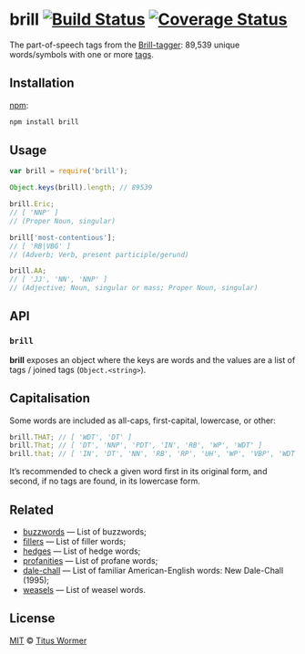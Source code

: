 # brill [![Build Status][travis-badge]][travis] [![Coverage Status][codecov-badge]][codecov]

The part-of-speech tags from the [Brill-tagger][wiki]: 89,539 unique
words/symbols with one or more [tags][descriptions].

## Installation

[npm][npm-install]:

```bash
npm install brill
```

## Usage

```js
var brill = require('brill');

Object.keys(brill).length; // 89539

brill.Eric;
// [ 'NNP' ]
// (Proper Noun, singular)

brill['most-contentious'];
// [ 'RB|VBG' ]
// (Adverb; Verb, present participle/gerund)

brill.AA;
// [ 'JJ', 'NN', 'NNP' ]
// (Adjective; Noun, singular or mass; Proper Noun, singular)
```

## API

### `brill`

**brill** exposes an object where the keys are words and the values are
a list of tags / joined tags (`Object.<string>`).

## Capitalisation

Some words are included as all-caps, first-capital, lowercase, or other:

```js
brill.THAT; // [ 'WDT', 'DT' ]
brill.That; // [ 'DT', 'NNP', 'PDT', 'IN', 'RB', 'WP', 'WDT' ]
brill.that; // [ 'IN', 'DT', 'NN', 'RB', 'RP', 'UH', 'WP', 'VBP', 'WDT' ]
```

It’s recommended to check a given word first in its original form,
and second, if no tags are found, in its lowercase form.

## Related

*   [buzzwords](https://github.com/wooorm/buzzwords)
    — List of buzzwords;
*   [fillers](https://github.com/wooorm/fillers)
    — List of filler words;
*   [hedges](https://github.com/wooorm/hedges)
    — List of hedge words;
*   [profanities](https://github.com/wooorm/profanities)
    — List of profane words;
*   [dale-chall](https://github.com/wooorm/dale-chall)
    — List of familiar American-English words: New Dale-Chall (1995);
*   [weasels](https://github.com/wooorm/weasels)
    — List of weasel words.

## License

[MIT][license] © [Titus Wormer][author]

<!-- Definitions -->

[travis-badge]: https://img.shields.io/travis/wooorm/brill.svg

[travis]: https://travis-ci.org/wooorm/brill

[codecov-badge]: https://img.shields.io/codecov/c/github/wooorm/brill.svg

[codecov]: https://codecov.io/github/wooorm/brill

[npm-install]: https://docs.npmjs.com/cli/install

[license]: LICENSE

[author]: http://wooorm.com

[wiki]: http://en.wikipedia.org/wiki/Brill_tagger

[descriptions]: lib/descriptions.json
